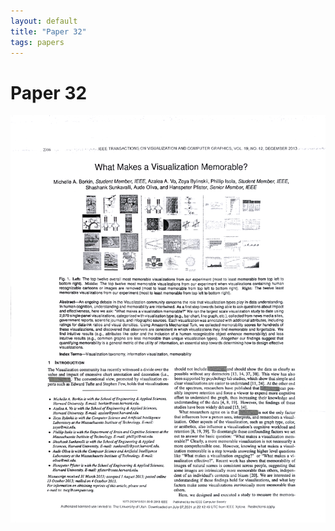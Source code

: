 ```yaml
---
layout: default
title: "Paper 32"
tags: papers
---
```


# Paper 32

<img src="/assets/scans/32.png" alt="Page with chartjunk removed" width="800"/>
